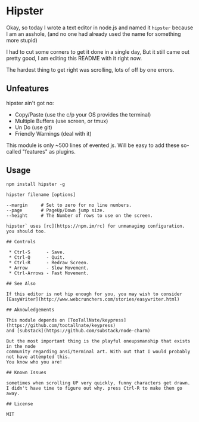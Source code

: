 # Hipster

Okay, so today I wrote a text editor in node.js and named it `hipster` because I am an asshole,
(and no one had already used the name for something more stupid)

I had to cut some corners to get it done in a single day, But it still came out pretty good, 
I am editing this README with it right now.  

The hardest thing to get right was scrolling, lots of off by one errors.

## Unfeatures

hipster ain't got no:

* Copy/Paste        (use the c/p your OS provides the terminal)
* Multiple Buffers  (use screen, or tmux)
* Un Do             (use git)
* Friendly Warnings (deal with it)

This module is only ~500 lines of evented js. 
Will be easy to add these so-called "features" as plugins.

## Usage

```
npm install hipster -g

hipster filename [options]

--margin     # Set to zero for no line numbers.
--page       # PageUp/Down jump size.
--height     # The Number of rows to use on the screen.

hipster` uses [rc](https://npm.im/rc) for unmanaging configuration. 
you should too.

## Controls

 * Ctrl-S      - Save.
 * Ctrl-Q      - Quit.
 * Ctrl-R      - Redraw Screen.
 * Arrow       - Slow Movement.
 * Ctrl-Arrows - Fast Movement.

## See Also

If this editor is not hip enough for you, you may wish to consider 
[EasyWriter](http://www.webcrunchers.com/stories/easywriter.html)

## Aknowledgements

This module depends on [TooTallNate/keypress](https://github.com/tootallnate/keypress)
and [substack](https://github.com/substack/node-charm)  

But the most important thing is the playful oneupsmanship that exists in the node
community regarding ansi/terminal art. With out that I would probably not have attempted this.
You know who you are!

## Known Issues

sometimes when scrolling UP very quickly, funny characters get drawn. 
I didn't have time to figure out why. press Ctrl-R to make them go away.

## License

MIT
